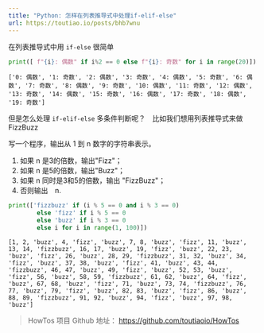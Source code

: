 ```yaml
---
title: "Python: 怎样在列表推导式中处理if-elif-else"
url: https://toutiao.io/posts/bhb7wnu
---
```


在列表推导式中用 `if-else` 很简单


```python
print([ f"{i}: 偶数" if i%2 == 0 else f"{i}: 奇数" for i in range(20)])
```

    ['0: 偶数', '1: 奇数', '2: 偶数', '3: 奇数', '4: 偶数', '5: 奇数', '6: 偶数', '7: 奇数', '8: 偶数', '9: 奇数', '10: 偶数', '11: 奇数', '12: 偶数', '13: 奇数', '14: 偶数', '15: 奇数', '16: 偶数', '17: 奇数', '18: 偶数', '19: 奇数']


但是怎么处理 `if-elif-else` 多条件判断呢？　比如我们想用列表推导式来做 FizzBuzz

写一个程序，输出从 1 到 n 数字的字符串表示。

1. 如果 n 是3的倍数，输出"Fizz"；
2. 如果 n 是5的倍数，输出"Buzz"；
3. 如果 n 同时是3和5的倍数，输出 "FizzBuzz"；
4. 否则输出　n.



```python
print(['fizzbuzz' if (i % 5 == 0 and i % 3 == 0)
        else 'fizz' if i % 5 == 0 
        else 'buzz' if i % 3 == 0 
        else i for i in range(1, 100)])
```

    [1, 2, 'buzz', 4, 'fizz', 'buzz', 7, 8, 'buzz', 'fizz', 11, 'buzz', 13, 14, 'fizzbuzz', 16, 17, 'buzz', 19, 'fizz', 'buzz', 22, 23, 'buzz', 'fizz', 26, 'buzz', 28, 29, 'fizzbuzz', 31, 32, 'buzz', 34, 'fizz', 'buzz', 37, 38, 'buzz', 'fizz', 41, 'buzz', 43, 44, 'fizzbuzz', 46, 47, 'buzz', 49, 'fizz', 'buzz', 52, 53, 'buzz', 'fizz', 56, 'buzz', 58, 59, 'fizzbuzz', 61, 62, 'buzz', 64, 'fizz', 'buzz', 67, 68, 'buzz', 'fizz', 71, 'buzz', 73, 74, 'fizzbuzz', 76, 77, 'buzz', 79, 'fizz', 'buzz', 82, 83, 'buzz', 'fizz', 86, 'buzz', 88, 89, 'fizzbuzz', 91, 92, 'buzz', 94, 'fizz', 'buzz', 97, 98, 'buzz']


> HowTos 项目 Github 地址： https://github.com/toutiaoio/HowTos

